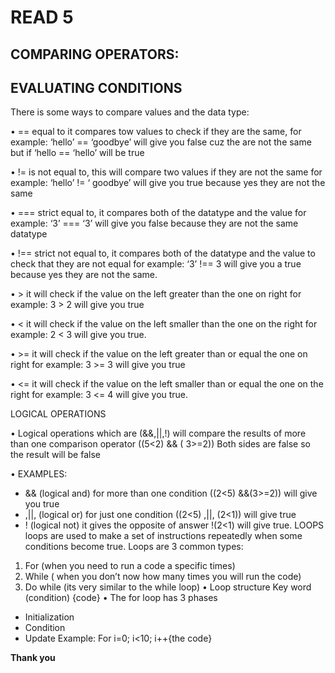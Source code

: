 # READ 5
## COMPARING OPERATORS:
## EVALUATING CONDITIONS
There is some ways to compare values and the data type:

•	== equal to it compares tow values to check if they are the same, for example: ‘hello’ == ‘goodbye’ will give you false cuz the are not the same but if ‘hello == ‘hello’ will be true

•	!= is not equal to, this will compare two values if they are not the same for example: 
‘hello’ != ‘ goodbye’ will give you true because yes they are not the same

•	=== strict equal to, it compares both of the datatype and the value for example: 
‘3’ === ‘3’ will give you false because they are not the same datatype 

•	!== strict not equal to, it compares both of the datatype and the value to check that they are not equal for example: ‘3’ !== 3 will give you a true because yes they are not the same.

•	> it will check if the value on the left greater than the one on right for example: 3 > 2 will give you true

•	< it will check if the value on the left smaller than the one on the right for example: 2 < 3 will give you true.

•	>= it will check if the value on the left greater than or equal the one on right for example: 3 >= 3 will give you true

•	<= it will check if the value on the left smaller than or equal the one on the right for example:     3 <= 4  will give you true.

LOGICAL OPERATIONS

•	Logical operations which are (&&,||,!) will compare the results of more than one comparison operator 
((5<2) && ( 3>=2))
Both sides are false so the result will be false

•	EXAMPLES:
-	&& (logical and) for more than one condition
((2<5) &&(3>=2)) will give you true
-	,||, (logical or) for just one condition
((2<5) ,||, (2<1)) will give true
-	! (logical not) it gives the opposite of answer
!(2<1) will give true.
LOOPS
loops are used to make a set of instructions repeatedly when some conditions become true.
Loops are 3 common types:
1.	For (when you need to run a code a specific times)
2.	While ( when you don’t now how many times you will run the code)
3.	Do while (its very similar to the while loop) 
•	Loop structure
Key word (condition) {code}
•	The for loop has 3 phases
-	Initialization
-	Condition
-	Update
Example:
For i=0; i<10; i++{the code}

**Thank you**
